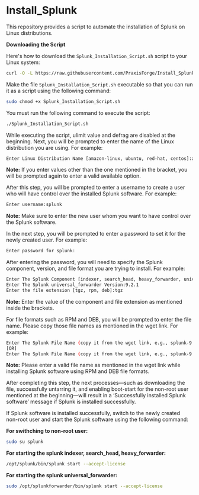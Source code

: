 # Install_Splunk

This repository provides a script to automate the installation of Splunk on Linux distributions.

**Downloading the Script**

Here's how to download the `Splunk_Installation_Script.sh` script to your Linux system:

```bash
curl -O -L https://raw.githubusercontent.com/PraxisForge/Install_Splunk/main/scripts/Splunk_Installation_Script.sh
```
Make the file `Splunk_Installation_Script.sh` executable so that you can run it as a script using the following command:

```bash
sudo chmod +x Splunk_Installation_Script.sh
```
You must run the following command to execute the script:

```bash
./Splunk_Installation_Script.sh
```

While executing the script, ulimit value and defrag are disabled at the beginning. Next, you will be prompted to enter the name of the Linux distribution you are using. For example:

```bash
Enter Linux Distribution Name [amazon-linux, ubuntu, red-hat, centos]:amazom-linux
```
**Note:** If you enter values other than the one mentioned in the bracket, you will be prompted again to enter a valid available option.

After this step, you will be prompted to enter a username to create a user who will have control over the installed Splunk software. For example:

```bash
Enter username:splunk
```
**Note:** Make sure to enter the new user whom you want to have control over the Splunk software.

In the next step, you will be prompted to enter a password to set it for the newly created user. For example:

```bash
Enter password for splunk:
```
After entering the password, you will need to specify the Splunk component, version, and file format you are trying to install. For example:

```bash
Enter The Splunk Component [indexer, search_head, heavy_forwarder, universal_forwarder]:universal_forwarder
Enter The Splunk universal_forwarder Version:9.2.1
Enter the file extension [tgz, rpm, deb]:tgz
```
**Note:** Enter the value of the component and file extension as mentioned inside the brackets.

For file formats such as RPM and DEB, you will be prompted to enter the file name. Please copy those file names as mentioned in the wget link. For example:

```bash
Enter The Splunk File Name (copy it from the wget link, e.g., splunk-9.2.2-d76edf6f0a15.x86_64.rpm):splunk-9.2.2-d76edf6f0a15.x86_64.rpm
[OR]
Enter The Splunk File Name (copy it from the wget link, e.g., splunk-9.2.2-d76edf6f0a15-linux-2.6-amd64.deb): splunk-9.2.2-d76edf6f0a15-linux-2.6-amd64.deb
```
**Note:** Please enter a valid file name as mentioned in the wget link while installing Splunk software using RPM and DEB file formats.

After completing this step, the next processes—such as downloading the file, successfully untarring it, and enabling boot-start for the non-root user mentioned at the beginning—will result in a ‘Successfully installed Splunk software’ message if Splunk is installed successfully.

If Splunk software is installed successfully, switch to the newly created non-root user and start the Splunk software using the following command:

**For swithching to non-root user:**

```bash
sudo su splunk
```
**For starting the splunk indexer, search_head, heavy_forwarder:**

```bash
/opt/splunk/bin/splunk start --accept-license
```
**For starting the splunk universal_forwarder:**

```bash
sudo /opt/splunkforwarder/bin/splunk start --accept-license
```
 



